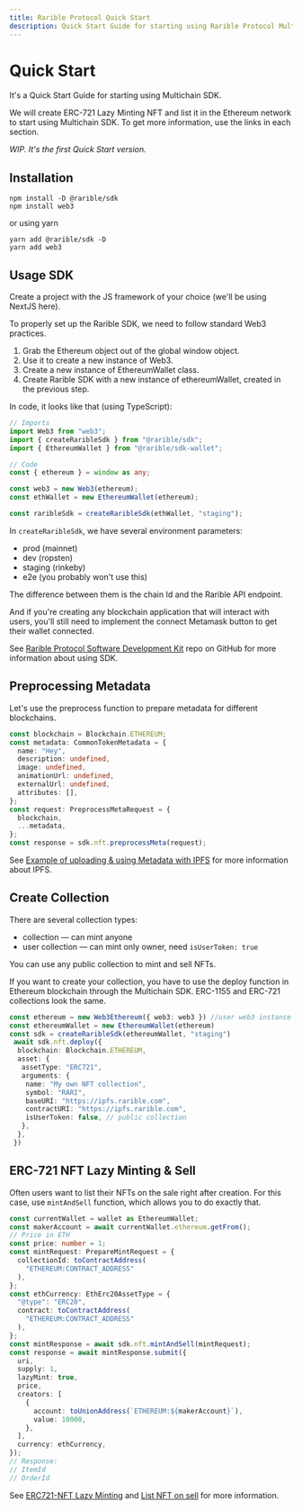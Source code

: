 ```yaml
---
title: Rarible Protocol Quick Start
description: Quick Start Guide for starting using Rarible Protocol Multichain SDK
---
```


# Quick Start

It's a Quick Start Guide for starting using Multichain SDK.

We will create ERC-721 Lazy Minting NFT and list it in the Ethereum network to start using Multichain SDK. To get more information, use the links in each section.

_WIP. It's the first Quick Start version._

## Installation

```shell
npm install -D @rarible/sdk
npm install web3
```

or using yarn

```shell
yarn add @rarible/sdk -D
yarn add web3
```

## Usage SDK

Create a project with the JS framework of your choice (we'll be using NextJS here).

To properly set up the Rarible SDK, we need to follow standard Web3 practices.

1. Grab the Ethereum object out of the global window object.
2. Use it to create a new instance of Web3.
3. Create a new instance of EthereumWallet class.
4. Create Rarible SDK with a new instance of ethereumWallet, created in the previous step.

In code, it looks like that (using TypeScript):

```typescript
// Imports
import Web3 from "web3";
import { createRaribleSdk } from "@rarible/sdk";
import { EthereumWallet } from "@rarible/sdk-wallet";

// Code
const { ethereum } = window as any;

const web3 = new Web3(ethereum);
const ethWallet = new EthereumWallet(ethereum);

const raribleSdk = createRaribleSdk(ethWallet, "staging");
```

In `createRaribleSdk`, we have several environment parameters:

* prod (mainnet)
* dev (ropsten)
* staging (rinkeby)
* e2e (you probably won't use this)

The difference between them is the chain Id and the Rarible API endpoint.

And if you're creating any blockchain application that will interact with users, you'll still need to implement the connect Metamask button to get their wallet connected.

See [Rarible Protocol Software Development Kit](https://github.com/rarible/sdk) repo on GitHub for more information about using SDK.

## Preprocessing Metadata

Let's use the preprocess function to prepare metadata for different blockchains.

```typescript
const blockchain = Blockchain.ETHEREUM;
const metadata: CommonTokenMetadata = {
  name: "Hey",
  description: undefined,
  image: undefined,
  animationUrl: undefined,
  externalUrl: undefined,
  attributes: [],
};
const request: PreprocessMetaRequest = {
  blockchain,
  ...metadata,
};
const response = sdk.nft.preprocessMeta(request);
```

See [Example of uploading & using Metadata with IPFS](../ethereum/metadata/ipfs-example.md) for more information about IPFS.

## Create Collection

There are several collection types:

* collection — can mint anyone
* user collection — can mint only owner, need `isUserToken: true`

You can use any public collection to mint and sell NFTs.

If you want to create your collection, you have to use the deploy function in Ethereum blockchain through the Multichain SDK. ERC-1155 and ERC-721 collections look the same.

```typescript
const ethereum = new Web3Ethereum({ web3: web3 }) //user web3 instance
const ethereumWallet = new EthereumWallet(ethereum)
const sdk = createRaribleSdk(ethereumWallet, "staging")
 await sdk.nft.deploy({
  blockchain: Blockchain.ETHEREUM,
  asset: {
   assetType: "ERC721",
   arguments: {
    name: "My own NFT collection",
    symbol: "RARI",
    baseURI: "https://ipfs.rarible.com",
    contractURI: "https://ipfs.rarible.com",
    isUserToken: false, // public collection
   },
  },
 })
```

## ERC-721 NFT Lazy Minting & Sell

Often users want to list their NFTs on the sale right after creation. For this case, use `mintAndSell` function, which allows you to do exactly that.

```typescript
const currentWallet = wallet as EthereumWallet;
const makerAccount = await currentWallet.ethereum.getFrom();
// Price in ETH
const price: number = 1;
const mintRequest: PrepareMintRequest = {
  collectionId: toContractAddress(
    "ETHEREUM:CONTRACT_ADDRESS"
  ),
};
const ethCurrency: EthErc20AssetType = {
  "@type": "ERC20",
  contract: toContractAddress(
    "ETHEREUM:CONTRACT_ADDRESS"
  ),
};
const mintResponse = await sdk.nft.mintAndSell(mintRequest);
const response = await mintResponse.submit({
  uri,
  supply: 1,
  lazyMint: true,
  price,
  creators: [
    {
      account: toUnionAddress(`ETHEREUM:${makerAccount}`),
      value: 10000,
    },
  ],
  currency: ethCurrency,
});
// Response:
// ItemId
// OrderId
```

See [ERC721-NFT Lazy Minting](../union-sdk/nft.md#erc721-nft-lazy-minting) and [List NFT on sell](../union-sdk/order.md#list-nft-on-sell) for more information.
